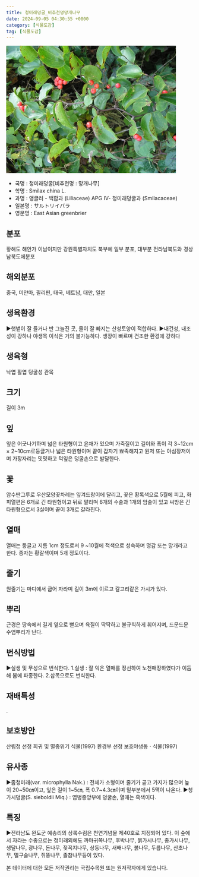 ```yaml
---
title: 청미래덩굴_비추천명망개나무
date: 2024-09-05 04:30:55 +0800
category: [식물도감]
tag: [식물도감]
---
```




![청미래덩굴[비추천명 : 망개나무]](/assets/img/fileUpload/plants/basic/Liliaceae/Smilax/5991/5991_14_th2.JPG)
- 국명 : 청미래덩굴[비추천명 : 망개나무]
- 학명 : Smilax china L.
- 과명 : 앵글러 - 백합과 (Liliaceae) APG Ⅳ- 청미래덩굴과 (Smilacaceae)
- 일본명 : サルトリイバラ
- 영문명 : East Asian greenbrier


## 분포
황해도 해안가 이남이지만 강원특별자치도 북부에 일부 분포, 대부분 전라남북도와 경상남북도에분포
## 해외분포
중국, 미얀마, 필리핀, 태국, 베트남, 대만, 일본
## 생육환경
▶햇볕이 잘 들거나 반 그늘진 곳, 물이 잘 빠지는 산성토양이 적합하다. 
▶내건성, 내조성이 강하나 야생목 이식은 거의 불가능하다. 생장이 빠르며 건조한 환경에 강하다
## 생육형
낙엽 활엽 덩굴성 관목
## 크기
길이 3m
## 잎
잎은 어긋나기하며 넓은 타원형이고 윤채가 있으며 가죽질이고 길이와 폭이 각 3~12cm × 2~10cm로둥글거나 넓은 타원형이며 끝이 갑자기 뾰족해지고 원저 또는 아심장저이며 가장자리는 밋밋하고 턱잎은 덩굴손으로 발달한다.
## 꽃
암수딴그루로 우산모양꽃차례는 잎겨드랑이에 달리고, 꽃은 황록색으로 5월에 피고,  화피열편은 6개로 긴 타원형이고 뒤로 말리며 6개의 수술과 1개의 암술이 있고 씨방은 긴 타원형으로서 3실이며 끝이 3개로 갈라진다.
## 열매
열매는 둥글고 지름 1cm 정도로서 9 ~10월에 적색으로 성숙하며 명감 또는 망개라고 한다. 종자는 황갈색이며 5개 정도이다.
## 줄기
원줄기는 마디에서 굽어 자라며 길이 3m에 이르고 갈고리같은 가시가 있다.
## 뿌리
근경은 땅속에서 길게 옆으로 뻗으며 육질이 딱딱하고 불규칙하게 휘어지며, 드문드문 수염뿌리가 난다.
## 번식방법
▶실생 및 무성으로 번식한다. 
1.실생 : 잘 익은 열매를 정선하여 노천매장하였다가 이듬해 봄에 파종한다. 
2.삽목으로도 번식한다.
## 재배특성
.
## 보호방안
산림청 선정 희귀 및 멸종위기 식물(1997)
환경부 선정 보호야생동ㆍ식물(1997)
## 유사종
▶좀청미래(var. microphylla Nak.) : 전체가 소형이며 줄기가 곧고 가지가 많으며 높이 20~50㎝이고, 잎은 길이 1~5㎝, 폭 0.7~4.3㎝이며 밑부분에서 5맥이 나온다.
▶청가시덩굴(S. sieboldii Miq.) : 엽병중앙부에 덩굴손, 열매는 흑색이다.
## 특징
▶전라남도 완도군 예송리의 상록수림은 천연기념물 제40호로 지정되어 있다.  이 숲에서 자라는 수종으로는 청미래외에도 까마귀쪽나무, 후박나무, 붉가시나무, 종가시나무, 생달나무, 광나무, 돈나무, 젖꼭지나무, 상동나무, 새배나무, 붉나무, 두릅나무, 산초나무, 멀구슬나무, 쥐똥나무, 졸참나무등이 있다.






본 데이터에 대한 모든 저작권리는 국립수목원 또는 원저작자에게 있습니다.
